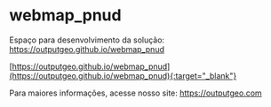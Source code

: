 # webmap_pnud

Espaço para desenvolvimento da solução: <a href="https://outputgeo.github.io/webmap_pnud" target="_blank" rel="noopener noreferrer">https://outputgeo.github.io/webmap_pnud</a>


[https://outputgeo.github.io/webmap_pnud](https://outputgeo.github.io/webmap_pnud){:target="_blank"}

Para maiores informações, acesse nosso site: <a href="https://outputgeo.com" target="_blank" rel="noopener noreferrer">https://outputgeo.com</a>
